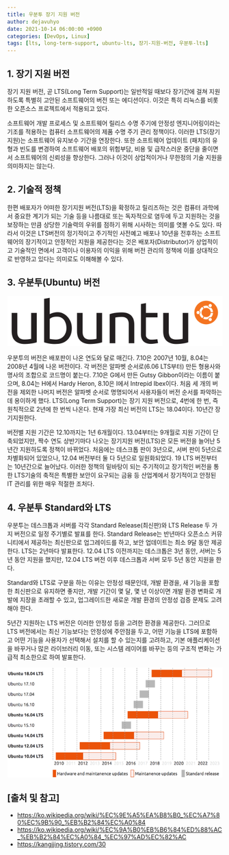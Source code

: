 ```yaml
---
title: 우분투 장기 지원 버전
author: dejavuhyo
date: 2021-10-14 06:00:00 +0900
categories: [DevOps, Linux]
tags: [lts, long-term-support, ubuntu-lts, 장기-지원-버전, 우분투-lts]
---
```


## 1. 장기 지원 버전
장기 지원 버전, 곧 LTS(Long Term Support)는 일반적일 때보다 장기간에 걸쳐 지원하도록 특별히 고안된 소프트웨어의 버전 또는 에디션이다. 이것은 특히 리눅스를 비롯한 오픈소스 프로젝트에서 적용되고 있다.

소프트웨어 개발 프로세스 및 소프트웨어 릴리스 수명 주기에 안정성 엔지니어링이라는 기조를 적용하는 컴퓨터 소프트웨어의 제품 수명 주기 관리 정책이다. 이러한 LTS(장기지원)는 소프트웨어 유지보수 기간을 연장한다. 또한 소프트웨어 업데이트 (패치)의 유형과 빈도를 변경하여 소프트웨어 배포의 위험부담, 비용 및 급작스러운 중단을 줄이면서 소프트웨어의 신뢰성을 향상한다. 그러나 이것이 상업적이거나 무한정의 기술 지원을 의미하지는 않는다.

## 2. 기술적 정책
한편 배포자가 어떠한 장기지원 버전(LTS)을 확정하고 릴리즈하는 것은 컴퓨터 과학에서 중요한 계기가 되는 기술 등을 나름대로 또는 독자적으로 염두에 두고 지원하는 것을 보장하는 만큼 상당한 기술력의 우위를 점하기 위해 시사하는 의미를 엿볼 수도 있다. 따라서 이것은 LTS버전의 정기적이고 주기적인 사전예고 배포나 10년을 전후하는 소프트웨어의 장기적이고 안정적인 지원을 제공한다는 것은 배포자(Distributor)가 상업적이고 기술적인 면에서 고객이나 이용자의 이익을 위해 버전 관리의 정책에 이를 상대적으로 반영하고 있다는 의미로도 이해해볼 수 있다.

## 3. 우분투(Ubuntu) 버전

![ubuntu](/assets/img/2021-10-14-ubuntu-long-term-support/ubuntu.png)

우분투의 버전은 배포판이 나온 연도와 달로 매긴다. 7.10은 2007년 10월, 8.04는 2008년 4월에 나온 버전이다. 각 버전은 알파벳 순서로(6.06 LTS부터) 만든 형용사와 명사의 조합으로 코드명이 붙는다. 7.10은 G에서 만든 Gutsy Gibbon이라는 이름이 붙으며, 8.04는 H에서 Hardy Heron, 8.10은 I에서 Intrepid Ibex이다. 처음 세 개의 버전을 제외한 나머지 버전은 알파벳 순서로 명명되어서 사용자들이 버전 순서를 파악하는 데 용이하게 했다. LTS(Long Term Support)는 장기 지원 버전으로, 4번에 한 번, 즉 원칙적으로 2년에 한 번씩 나온다. 현재 가장 최신 버전의 LTS는 18.04이다. 10년간 장기지원한다.

버전별 지원 기간은 12.10까지는 1년 6개월이다. 13.04부터는 9개월로 지원 기간이 단축되었지만, 짝수 연도 상반기마다 나오는 장기지원 버전(LTS)은 모든 버전을 늘어난 5년간 지원하도록 정책이 바뀌었다. 처음에는 데스크톱 판이 3년으로, 서버 판이 5년으로 차별화되어 있었으나, 12.04 버전부터 둘 다 5년으로 일원화되었다. 19 LTS 버전부터는 10년간으로 늘어났다. 이러한 정책의 밑바탕이 되는 주기적이고 장기적인 버전을 통한 LTS기술의 축적은 특별한 보안이 요구되는 금융 등 산업계에서 장기적이고 안정된 IT 관리를 위한 매우 적절한 조처다.

## 4. 우분투 Standard와 LTS
우분투는 데스크톱과 서버를 각각 Standard Release(최신판)와 LTS Release 두 가지 버전으로 일정 주기별로 발표를 한다. Standard Release는 반년마다 오픈소스 커뮤니티에서 제공하는 최신판으로 업그레이드를 하고, 보안 업데이트는 최소 9달 동안 제공한다. LTS는 2년마다 발표한다. 12.04 LTS 이전까지는 데스크톱은 3년 동안, 서버는 5년 동안 지원을 했지만, 12.04 LTS 버전 이후 데스크톱과 서버 모두 5년 동안 지원을 한다.

Standard와 LTS로 구분을 하는 이유는 안정성 때문인데, 개발 환경을, 새 기능을 포함한 최신판으로 유지하면 좋지만, 개발 기간이 몇 달, 몇 년 이상이면 개발 환경 변화로 개발에 지장을 초래할 수 있고, 업그레이드한 새로운 개발 환경의 안정성 검증 문제도 고려해야 한다.

5년간 지원하는 LTS 버전은 이러한 안정성 등을 고려한 환경을 제공한다. 그러므로 LTS 버전에서는 최신 기능보다는 안정성에 주안점을 두고, 어떤 기능을 LTS에 포함하고 어떤 기능을 사용자가 선택해서 설치를 할 수 있는지를 고려하고, 기본 애플리케이션을 바꾸거나 많은 라이브러리 이동, 또는 시스템 레이어를 바꾸는 등의 구조적 변화는 가급적 최소한으로 하여 발표한다.

![ubuntu-release](/assets/img/2021-10-14-ubuntu-long-term-support/ubuntu-release.png)

## [출처 및 참고]
* <https://ko.wikipedia.org/wiki/%EC%9E%A5%EA%B8%B0_%EC%A7%80%EC%9B%90_%EB%B2%84%EC%A0%84>
* <https://ko.wikipedia.org/wiki/%EC%9A%B0%EB%B6%84%ED%88%AC_%EB%B2%84%EC%A0%84_%EC%97%AD%EC%82%AC>
* <https://kangjjing.tistory.com/30>